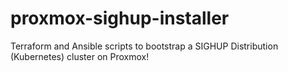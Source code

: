# proxmox-sighup-installer
Terraform and Ansible scripts to bootstrap a SIGHUP Distribution (Kubernetes) cluster on  Proxmox!
